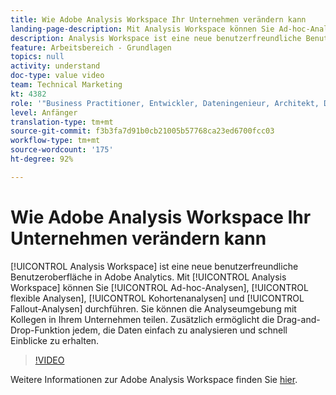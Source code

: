 ```yaml
---
title: Wie Adobe Analysis Workspace Ihr Unternehmen verändern kann
landing-page-description: Mit Analysis Workspace können Sie Ad-hoc-Analysen, flexible Analysen, Kohortenanalysen und Fallout-Analysen durchführen.
description: Analysis Workspace ist eine neue benutzerfreundliche Benutzeroberfläche in Adobe Analytics. Mit Analysis Workspace können Sie Ad-hoc-Analysen, flexible Analysen, Kohortenanalysen und Fallout-Analysen durchführen. Sie können die Analyseumgebung mit Kollegen in Ihrem Unternehmen teilen. Zusätzlich ermöglicht die Drag-and-Drop-Funktion jedem, die Daten einfach zu analysieren und schnell Einblicke zu erhalten.
feature: Arbeitsbereich - Grundlagen
topics: null
activity: understand
doc-type: value video
team: Technical Marketing
kt: 4382
role: '"Business Practitioner, Entwickler, Dateningenieur, Architekt, Data Architect, Administrator, Leader"'
level: Anfänger
translation-type: tm+mt
source-git-commit: f3b3fa7d91b0cb21005b57768ca23ed6700fcc03
workflow-type: tm+mt
source-wordcount: '175'
ht-degree: 92%

---
```



# Wie Adobe Analysis Workspace Ihr Unternehmen verändern kann

[!UICONTROL Analysis Workspace] ist eine neue benutzerfreundliche Benutzeroberfläche in Adobe Analytics. Mit [!UICONTROL Analysis Workspace] können Sie [!UICONTROL Ad-hoc-Analysen], [!UICONTROL flexible Analysen], [!UICONTROL Kohortenanalysen] und [!UICONTROL Fallout-Analysen] durchführen. Sie können die Analyseumgebung mit Kollegen in Ihrem Unternehmen teilen. Zusätzlich ermöglicht die Drag-and-Drop-Funktion jedem, die Daten einfach zu analysieren und schnell Einblicke zu erhalten.

>[!VIDEO](https://video.tv.adobe.com/v/31501/?quality=12)

Weitere Informationen zur Adobe Analysis Workspace finden Sie [hier](https://www.adobe.com/de/analytics/ad-hoc-analysis.html?sdid=T32PLYTV&amp;mv=search).
